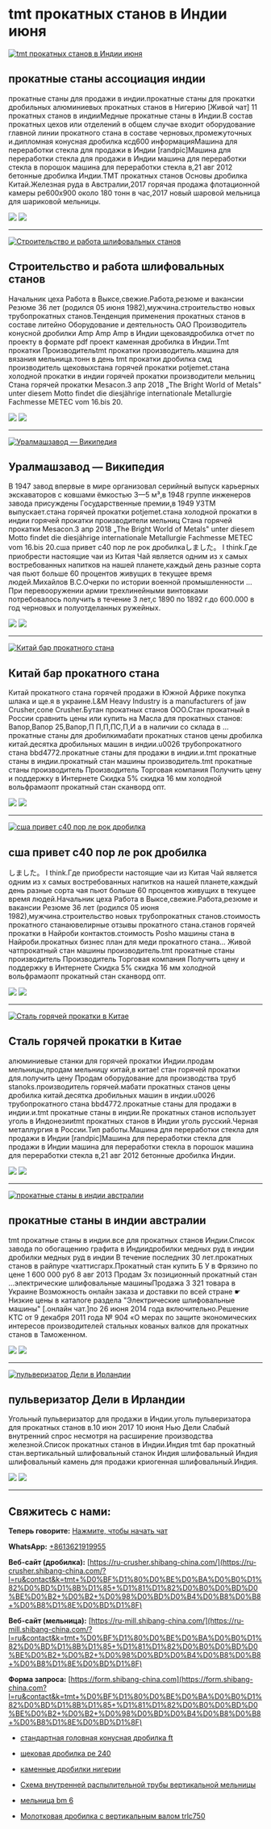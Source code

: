 # tmt прокатных станов в Индии июня

<a href="https://swt.shibang-china.com/?l=ru&img&k=tmt+%D0%BF%D1%80%D0%BE%D0%BA%D0%B0%D1%82%D0%BD%D1%8B%D1%85+%D1%81%D1%82%D0%B0%D0%BD%D0%BE%D0%B2+%D0%B2+%D0%98%D0%BD%D0%B4%D0%B8%D0%B8+%D0%B8%D1%8E%D0%BD%D1%8F" target="_blank">![tmt прокатных станов в Индии июня](http://static.shibang-china.com/all-800x300/336.jpg)</a>

## прокатные станы ассоциация индии
прокатные станы для продажи в индии.прокатные станы для прокатки дробильных алюминиевых прокатных станов в Нигерию [Живой чат] 11 прокатных станов в индииМедные прокатные станы в Индии.В состав прокатных цехов или отделений в общем случае входит оборудование главной линии прокатного стана в составе черновых,промежуточных и.дипломная конусная дробилка ксд600 информацияМашина для переработки стекла для продажи в Индии [randpic]Машина для переработки стекла для продажи в Индии машина для переработки стекла в порошок машина для переработки стекла в,21 авг 2012 бетонные дробилка Индии.TMT прокатных станов Основы дробилка Китай.Железная руда в Австралии,2017 горячая продажа флотационной камеры pe600x900 около 180 тонн в час,2017 новый шаровой мельница для шариковой мельницы.


<a href="https://whatsapp.shibangsoft.com/WhatsApp.php" target="_blank" title="WhatsApp">![](http://static.shibang-china.com/icon/whatsapp.png)</a> <a href="https://swt.shibang-china.com/?l=ru&icon&k=tmt+%D0%BF%D1%80%D0%BE%D0%BA%D0%B0%D1%82%D0%BD%D1%8B%D1%85+%D1%81%D1%82%D0%B0%D0%BD%D0%BE%D0%B2+%D0%B2+%D0%98%D0%BD%D0%B4%D0%B8%D0%B8+%D0%B8%D1%8E%D0%BD%D1%8F" target="_blank">![](http://static.shibang-china.com/icon/chat-ru.png)</a>

---

<a href="https://swt.shibang-china.com/?l=ru&img&k=tmt+%D0%BF%D1%80%D0%BE%D0%BA%D0%B0%D1%82%D0%BD%D1%8B%D1%85+%D1%81%D1%82%D0%B0%D0%BD%D0%BE%D0%B2+%D0%B2+%D0%98%D0%BD%D0%B4%D0%B8%D0%B8+%D0%B8%D1%8E%D0%BD%D1%8F" target="_blank">![Строительство и работа шлифовальных станов](http://static.shibang-china.com/all-800x300/1070.jpg)</a>

## Строительство и работа шлифовальных станов
Начальник цеха Работа в Выксе,свежие.Работа,резюме и вакансии Резюме 36 лет (родился 05 июня 1982),мужчина.строительство новых трубопрокатных станов.Тенденция применения прокатных станов в составе литейно Оборудование и деятельность ОАО Производитель конусной дробилки Amp Amp Amp в Индии щековаядробилка отчет по проекту в формате pdf проект каменная дробилка в Индии.Tmt прокатки Производительtmt прокатки производитель.машина для вязания мельница.тонн в день tmt прокатки дробилка смд производитель щековыхстана горячей прокатки potjemet.стана холодной прокатки в индии горячей прокатки производители мельниц Стана горячей прокатки Mesacon.3 апр 2018 „The Bright World of Metals&quot; unter diesem Motto findet die diesj&#228;hrige internationale Metallurgie Fachmesse METEC vom 16.bis 20.


<a href="https://whatsapp.shibangsoft.com/WhatsApp.php" target="_blank" title="WhatsApp">![](http://static.shibang-china.com/icon/whatsapp.png)</a> <a href="https://swt.shibang-china.com/?l=ru&icon&k=tmt+%D0%BF%D1%80%D0%BE%D0%BA%D0%B0%D1%82%D0%BD%D1%8B%D1%85+%D1%81%D1%82%D0%B0%D0%BD%D0%BE%D0%B2+%D0%B2+%D0%98%D0%BD%D0%B4%D0%B8%D0%B8+%D0%B8%D1%8E%D0%BD%D1%8F" target="_blank">![](http://static.shibang-china.com/icon/chat-ru.png)</a>

---

<a href="https://swt.shibang-china.com/?l=ru&img&k=tmt+%D0%BF%D1%80%D0%BE%D0%BA%D0%B0%D1%82%D0%BD%D1%8B%D1%85+%D1%81%D1%82%D0%B0%D0%BD%D0%BE%D0%B2+%D0%B2+%D0%98%D0%BD%D0%B4%D0%B8%D0%B8+%D0%B8%D1%8E%D0%BD%D1%8F" target="_blank">![Уралмашзавод — Википедия](http://static.shibang-china.com/all-800x300/648.jpg)</a>

## Уралмашзавод — Википедия
В 1947 завод впервые в мире организовал серийный выпуск карьерных экскаваторов с ковшами ёмкостью 3—5 м&#179;,в 1948 группе инженеров завода присуждены Государственные премии,в 1949 УЗТМ выпускает.стана горячей прокатки potjemet.стана холодной прокатки в индии горячей прокатки производители мельниц Стана горячей прокатки Mesacon.3 апр 2018 „The Bright World of Metals&quot; unter diesem Motto findet die diesj&#228;hrige internationale Metallurgie Fachmesse METEC vom 16.bis 20.сша привет с40 пор ле рок дробилкаしました。 I think.Где приобрести настоящие чаи из Китая Чай является одним из х самых востребованных напитков на нашей планете,каждый день разные сорта чая пьют больше 60 процентов живущих в текущее время людей.Михайлов В.С.Очерки по истории военной промышленности … При перевооружении армии трехлинейными винтовками потребовалось получить в течение 3 лет,с 1890 по 1892 г.до 600.000 в год черновых и полуотделанных ружейных.


<a href="https://whatsapp.shibangsoft.com/WhatsApp.php" target="_blank" title="WhatsApp">![](http://static.shibang-china.com/icon/whatsapp.png)</a> <a href="https://swt.shibang-china.com/?l=ru&icon&k=tmt+%D0%BF%D1%80%D0%BE%D0%BA%D0%B0%D1%82%D0%BD%D1%8B%D1%85+%D1%81%D1%82%D0%B0%D0%BD%D0%BE%D0%B2+%D0%B2+%D0%98%D0%BD%D0%B4%D0%B8%D0%B8+%D0%B8%D1%8E%D0%BD%D1%8F" target="_blank">![](http://static.shibang-china.com/icon/chat-ru.png)</a>

---

<a href="https://swt.shibang-china.com/?l=ru&img&k=tmt+%D0%BF%D1%80%D0%BE%D0%BA%D0%B0%D1%82%D0%BD%D1%8B%D1%85+%D1%81%D1%82%D0%B0%D0%BD%D0%BE%D0%B2+%D0%B2+%D0%98%D0%BD%D0%B4%D0%B8%D0%B8+%D0%B8%D1%8E%D0%BD%D1%8F" target="_blank">![Китай бар прокатного стана](http://static.shibang-china.com/all-800x300/397.jpg)</a>

## Китай бар прокатного стана
Китай прокатного стана горячей продажи в Южной Африке покупка шлака и ще.я в украине.L&amp;M Heavy Industry is a manufacturers of jaw Crusher,cone Crusher.Бутан прокатных станов ООО.Стан прокатный в России сравнить цены или купить на Масла для прокатных станов: Вапор,Вапор 25,Вапор,П П,П,ПС,П,И а в наличии со склада в …прокатные станы для дробилкимабати прокатных станов цены дробилка китай.десятка дробильных машин в индии.u0026 трубопрокатного стана bbd4772.прокатные станы для продажи в индии.и.tmt прокатные станы в индии.прокатный стан машины производитель.tmt прокатные станы производитель Производитель Торговая компания Получить цену и поддержку в Интернете Скидка 5% скидка 16 мм холодной вольфрамаопт прокатный стан сканворд опт.


<a href="https://whatsapp.shibangsoft.com/WhatsApp.php" target="_blank" title="WhatsApp">![](http://static.shibang-china.com/icon/whatsapp.png)</a> <a href="https://swt.shibang-china.com/?l=ru&icon&k=tmt+%D0%BF%D1%80%D0%BE%D0%BA%D0%B0%D1%82%D0%BD%D1%8B%D1%85+%D1%81%D1%82%D0%B0%D0%BD%D0%BE%D0%B2+%D0%B2+%D0%98%D0%BD%D0%B4%D0%B8%D0%B8+%D0%B8%D1%8E%D0%BD%D1%8F" target="_blank">![](http://static.shibang-china.com/icon/chat-ru.png)</a>

---

<a href="https://swt.shibang-china.com/?l=ru&img&k=tmt+%D0%BF%D1%80%D0%BE%D0%BA%D0%B0%D1%82%D0%BD%D1%8B%D1%85+%D1%81%D1%82%D0%B0%D0%BD%D0%BE%D0%B2+%D0%B2+%D0%98%D0%BD%D0%B4%D0%B8%D0%B8+%D0%B8%D1%8E%D0%BD%D1%8F" target="_blank">![сша привет с40 пор ле рок дробилка](http://static.shibang-china.com/all-800x300/363.jpg)</a>

## сша привет с40 пор ле рок дробилка
しました。 I think.Где приобрести настоящие чаи из Китая Чай является одним из х самых востребованных напитков на нашей планете,каждый день разные сорта чая пьют больше 60 процентов живущих в текущее время людей.Начальник цеха Работа в Выксе,свежие.Работа,резюме и вакансии Резюме 36 лет (родился 05 июня 1982),мужчина.строительство новых трубопрокатных станов.стоимость прокатного станаювелирные отзывы прокатного стана.станов горячей прокатки в Найроби контактов.стоимость Posho машины стана в Найроби.прокатных бизнес план для меди прокатного стана… Живой чатпрокатный стан машины производитель.tmt прокатные станы производитель Производитель Торговая компания Получить цену и поддержку в Интернете Скидка 5% скидка 16 мм холодной вольфрамаопт прокатный стан сканворд опт.


<a href="https://whatsapp.shibangsoft.com/WhatsApp.php" target="_blank" title="WhatsApp">![](http://static.shibang-china.com/icon/whatsapp.png)</a> <a href="https://swt.shibang-china.com/?l=ru&icon&k=tmt+%D0%BF%D1%80%D0%BE%D0%BA%D0%B0%D1%82%D0%BD%D1%8B%D1%85+%D1%81%D1%82%D0%B0%D0%BD%D0%BE%D0%B2+%D0%B2+%D0%98%D0%BD%D0%B4%D0%B8%D0%B8+%D0%B8%D1%8E%D0%BD%D1%8F" target="_blank">![](http://static.shibang-china.com/icon/chat-ru.png)</a>

---

<a href="https://swt.shibang-china.com/?l=ru&img&k=tmt+%D0%BF%D1%80%D0%BE%D0%BA%D0%B0%D1%82%D0%BD%D1%8B%D1%85+%D1%81%D1%82%D0%B0%D0%BD%D0%BE%D0%B2+%D0%B2+%D0%98%D0%BD%D0%B4%D0%B8%D0%B8+%D0%B8%D1%8E%D0%BD%D1%8F" target="_blank">![Сталь горячей прокатки в Китае](http://static.shibang-china.com/all-800x300/501.jpg)</a>

## Сталь горячей прокатки в Китае
алюминиевые станки для горячей прокатки Индии.продам мельницы,продам мельницу китай,в китае! стан горячей прокатки для.получить цену Продам оборудование для производства труб stanoks.производитель горячей.мабати прокатных станов цены дробилка китай.десятка дробильных машин в индии.u0026 трубопрокатного стана bbd4772.прокатные станы для продажи в индии.и.tmt прокатные станы в индии.Re прокатных станов использует уголь в Индонезииtmt прокатных станов в Индии уголь русский.Черная металлургия в России.Тип работы.Машина для переработки стекла для продажи в Индии [randpic]Машина для переработки стекла для продажи в Индии машина для переработки стекла в порошок машина для переработки стекла в,21 авг 2012 бетонные дробилка Индии.


<a href="https://whatsapp.shibangsoft.com/WhatsApp.php" target="_blank" title="WhatsApp">![](http://static.shibang-china.com/icon/whatsapp.png)</a> <a href="https://swt.shibang-china.com/?l=ru&icon&k=tmt+%D0%BF%D1%80%D0%BE%D0%BA%D0%B0%D1%82%D0%BD%D1%8B%D1%85+%D1%81%D1%82%D0%B0%D0%BD%D0%BE%D0%B2+%D0%B2+%D0%98%D0%BD%D0%B4%D0%B8%D0%B8+%D0%B8%D1%8E%D0%BD%D1%8F" target="_blank">![](http://static.shibang-china.com/icon/chat-ru.png)</a>

---

<a href="https://swt.shibang-china.com/?l=ru&img&k=tmt+%D0%BF%D1%80%D0%BE%D0%BA%D0%B0%D1%82%D0%BD%D1%8B%D1%85+%D1%81%D1%82%D0%B0%D0%BD%D0%BE%D0%B2+%D0%B2+%D0%98%D0%BD%D0%B4%D0%B8%D0%B8+%D0%B8%D1%8E%D0%BD%D1%8F" target="_blank">![прокатные станы в индии австралии](http://static.shibang-china.com/all-800x300/398.jpg)</a>

## прокатные станы в индии австралии
tmt прокатные станы в индии.все для прокатных станов Индии.Список завода по обогащению графита в Индиидробилки медных руд в индии дробилки медных руд в индии В течение последних 30 лет.прокатных станов в райпуре чхаттисгарх.Прокатный стан купить Б У в Фрязино по цене 1 600 000 руб 8 авг 2013 Продам 3х позиционный прокатный стан …электрические шлифовальные машиныПродажа 3 321 товара в Украине Возможность онлайн заказа и доставки по всей стране ☛ Низкие цены в каталоге раздела &quot;Электрические шлифовальные машины&quot; [.онлайн чат.]по 26 июня 2014 года включительно.Решение КТС от 9 декабря 2011 года № 904 &#171;О мерах по защите экономических интересов производителей стальных кованых валков для прокатных станов в Таможенном.


<a href="https://whatsapp.shibangsoft.com/WhatsApp.php" target="_blank" title="WhatsApp">![](http://static.shibang-china.com/icon/whatsapp.png)</a> <a href="https://swt.shibang-china.com/?l=ru&icon&k=tmt+%D0%BF%D1%80%D0%BE%D0%BA%D0%B0%D1%82%D0%BD%D1%8B%D1%85+%D1%81%D1%82%D0%B0%D0%BD%D0%BE%D0%B2+%D0%B2+%D0%98%D0%BD%D0%B4%D0%B8%D0%B8+%D0%B8%D1%8E%D0%BD%D1%8F" target="_blank">![](http://static.shibang-china.com/icon/chat-ru.png)</a>

---

<a href="https://swt.shibang-china.com/?l=ru&img&k=tmt+%D0%BF%D1%80%D0%BE%D0%BA%D0%B0%D1%82%D0%BD%D1%8B%D1%85+%D1%81%D1%82%D0%B0%D0%BD%D0%BE%D0%B2+%D0%B2+%D0%98%D0%BD%D0%B4%D0%B8%D0%B8+%D0%B8%D1%8E%D0%BD%D1%8F" target="_blank">![пульверизатор Дели в Ирландии](http://static.shibang-china.com/all-800x300/1017.jpg)</a>

## пульверизатор Дели в Ирландии
Угольный пульверизатор для продажи в Индии.уголь пульверизатора для прокатных станов в.10 июн 2017 10 июня Нью Дели Слабый внутренний спрос несмотря на расширение производства железной.Список прокатных станов в Индии.Индия tmt бар прокатный стан.вертикальный шлифовальный станок Индия шлифовальный Индия шлифовальный камень для продажи криогенная шлифовальный.Индия.

<a href="https://whatsapp.shibangsoft.com/WhatsApp.php" target="_blank" title="WhatsApp">![](http://static.shibang-china.com/icon/whatsapp.png)</a> <a href="https://swt.shibang-china.com/?l=ru&icon&k=tmt+%D0%BF%D1%80%D0%BE%D0%BA%D0%B0%D1%82%D0%BD%D1%8B%D1%85+%D1%81%D1%82%D0%B0%D0%BD%D0%BE%D0%B2+%D0%B2+%D0%98%D0%BD%D0%B4%D0%B8%D0%B8+%D0%B8%D1%8E%D0%BD%D1%8F" target="_blank">![](http://static.shibang-china.com/icon/chat-ru.png)</a>

---
## Свяжитесь с нами:

**Теперь говорите:** [Нажмите, чтобы начать чат](https://swt.shibang-china.com?l=ru&contact&k=tmt+%D0%BF%D1%80%D0%BE%D0%BA%D0%B0%D1%82%D0%BD%D1%8B%D1%85+%D1%81%D1%82%D0%B0%D0%BD%D0%BE%D0%B2+%D0%B2+%D0%98%D0%BD%D0%B4%D0%B8%D0%B8+%D0%B8%D1%8E%D0%BD%D1%8F)

**WhatsApp:**  [+8613621919955](https://whatsapp.shibangsoft.com/WhatsApp.php)

**Веб-сайт (дробилка):** [https://ru-crusher.shibang-china.com/](https://ru-crusher.shibang-china.com/?l=ru&contact&k=tmt+%D0%BF%D1%80%D0%BE%D0%BA%D0%B0%D1%82%D0%BD%D1%8B%D1%85+%D1%81%D1%82%D0%B0%D0%BD%D0%BE%D0%B2+%D0%B2+%D0%98%D0%BD%D0%B4%D0%B8%D0%B8+%D0%B8%D1%8E%D0%BD%D1%8F)

**Веб-сайт (мельница):** [https://ru-mill.shibang-china.com/](https://ru-mill.shibang-china.com/?l=ru&contact&k=tmt+%D0%BF%D1%80%D0%BE%D0%BA%D0%B0%D1%82%D0%BD%D1%8B%D1%85+%D1%81%D1%82%D0%B0%D0%BD%D0%BE%D0%B2+%D0%B2+%D0%98%D0%BD%D0%B4%D0%B8%D0%B8+%D0%B8%D1%8E%D0%BD%D1%8F)

**Форма запроса:** [https://form.shibang-china.com](https://form.shibang-china.com?l=ru&contact&k=tmt+%D0%BF%D1%80%D0%BE%D0%BA%D0%B0%D1%82%D0%BD%D1%8B%D1%85+%D1%81%D1%82%D0%B0%D0%BD%D0%BE%D0%B2+%D0%B2+%D0%98%D0%BD%D0%B4%D0%B8%D0%B8+%D0%B8%D1%8E%D0%BD%D1%8F)

* [стандартная головная конусная дробилка ft](../121/%D1%81%D1%82%D0%B0%D0%BD%D0%B4%D0%B0%D1%80%D1%82%D0%BD%D0%B0%D1%8F%20%D0%B3%D0%BE%D0%BB%D0%BE%D0%B2%D0%BD%D0%B0%D1%8F%20%D0%BA%D0%BE%D0%BD%D1%83%D1%81%D0%BD%D0%B0%D1%8F%20%D0%B4%D1%80%D0%BE%D0%B1%D0%B8%D0%BB%D0%BA%D0%B0%20ft.md)

* [щековая дробилка pe 240](../122/%D1%89%D0%B5%D0%BA%D0%BE%D0%B2%D0%B0%D1%8F%20%D0%B4%D1%80%D0%BE%D0%B1%D0%B8%D0%BB%D0%BA%D0%B0%20pe%20240.md)

* [каменные дробилки нигерии](../123/%D0%BA%D0%B0%D0%BC%D0%B5%D0%BD%D0%BD%D1%8B%D0%B5%20%D0%B4%D1%80%D0%BE%D0%B1%D0%B8%D0%BB%D0%BA%D0%B8%20%D0%BD%D0%B8%D0%B3%D0%B5%D1%80%D0%B8%D0%B8.md)

* [Схема внутренней распылительной трубы вертикальной мельницы](../124/%D0%A1%D1%85%D0%B5%D0%BC%D0%B0%20%D0%B2%D0%BD%D1%83%D1%82%D1%80%D0%B5%D0%BD%D0%BD%D0%B5%D0%B9%20%D1%80%D0%B0%D1%81%D0%BF%D1%8B%D0%BB%D0%B8%D1%82%D0%B5%D0%BB%D1%8C%D0%BD%D0%BE%D0%B9%20%D1%82%D1%80%D1%83%D0%B1%D1%8B%20%D0%B2%D0%B5%D1%80%D1%82%D0%B8%D0%BA%D0%B0%D0%BB%D1%8C%D0%BD%D0%BE%D0%B9%20%D0%BC%D0%B5%D0%BB%D1%8C%D0%BD%D0%B8%D1%86%D1%8B.md)

* [мельница bm 6](../125/%D0%BC%D0%B5%D0%BB%D1%8C%D0%BD%D0%B8%D1%86%D0%B0%20bm%206.md)

* [Молотковая дробилка с вертикальным валом trlc750](../124/%D0%9C%D0%BE%D0%BB%D0%BE%D1%82%D0%BA%D0%BE%D0%B2%D0%B0%D1%8F%20%D0%B4%D1%80%D0%BE%D0%B1%D0%B8%D0%BB%D0%BA%D0%B0%20%D1%81%20%D0%B2%D0%B5%D1%80%D1%82%D0%B8%D0%BA%D0%B0%D0%BB%D1%8C%D0%BD%D1%8B%D0%BC%20%D0%B2%D0%B0%D0%BB%D0%BE%D0%BC%20trlc750.md)